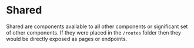 # Shared

Shared are components available to all other components or significant set of other components. If they were placed in the `/routes` folder then they would be directly exposed as pages or endpoints.

